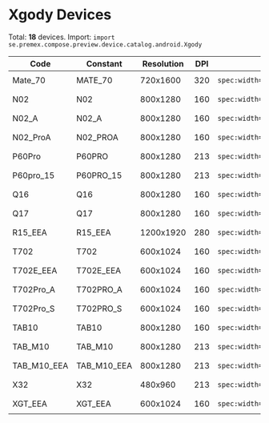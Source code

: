 # Xgody Devices

Total: **18** devices. Import: `import se.premex.compose.preview.device.catalog.android.Xgody`

| Code | Constant | Resolution | DPI | Compose Spec | Preview Usage |
|------|----------|------------|-----|-------------|---------------|
| Mate_70 | MATE_70 | 720x1600 | 320 | `spec:width=720px,height=1600px,dpi=320` | `@Preview(device = Xgody.MATE_70)` |
| N02 | N02 | 800x1280 | 160 | `spec:width=800px,height=1280px,dpi=160` | `@Preview(device = Xgody.N02)` |
| N02_A | N02_A | 800x1280 | 160 | `spec:width=800px,height=1280px,dpi=160` | `@Preview(device = Xgody.N02_A)` |
| N02_ProA | N02_PROA | 800x1280 | 160 | `spec:width=800px,height=1280px,dpi=160` | `@Preview(device = Xgody.N02_PROA)` |
| P60Pro | P60PRO | 800x1280 | 213 | `spec:width=800px,height=1280px,dpi=213` | `@Preview(device = Xgody.P60PRO)` |
| P60pro_15 | P60PRO_15 | 800x1280 | 213 | `spec:width=800px,height=1280px,dpi=213` | `@Preview(device = Xgody.P60PRO_15)` |
| Q16 | Q16 | 800x1280 | 160 | `spec:width=800px,height=1280px,dpi=160` | `@Preview(device = Xgody.Q16)` |
| Q17 | Q17 | 800x1280 | 160 | `spec:width=800px,height=1280px,dpi=160` | `@Preview(device = Xgody.Q17)` |
| R15_EEA | R15_EEA | 1200x1920 | 280 | `spec:width=1200px,height=1920px,dpi=280` | `@Preview(device = Xgody.R15_EEA)` |
| T702 | T702 | 600x1024 | 160 | `spec:width=600px,height=1024px,dpi=160` | `@Preview(device = Xgody.T702)` |
| T702E_EEA | T702E_EEA | 600x1024 | 160 | `spec:width=600px,height=1024px,dpi=160` | `@Preview(device = Xgody.T702E_EEA)` |
| T702Pro_A | T702PRO_A | 600x1024 | 160 | `spec:width=600px,height=1024px,dpi=160` | `@Preview(device = Xgody.T702PRO_A)` |
| T702Pro_S | T702PRO_S | 600x1024 | 160 | `spec:width=600px,height=1024px,dpi=160` | `@Preview(device = Xgody.T702PRO_S)` |
| TAB10 | TAB10 | 800x1280 | 160 | `spec:width=800px,height=1280px,dpi=160` | `@Preview(device = Xgody.TAB10)` |
| TAB_M10 | TAB_M10 | 800x1280 | 213 | `spec:width=800px,height=1280px,dpi=213` | `@Preview(device = Xgody.TAB_M10)` |
| TAB_M10_EEA | TAB_M10_EEA | 800x1280 | 213 | `spec:width=800px,height=1280px,dpi=213` | `@Preview(device = Xgody.TAB_M10_EEA)` |
| X32 | X32 | 480x960 | 213 | `spec:width=480px,height=960px,dpi=213` | `@Preview(device = Xgody.X32)` |
| XGT_EEA | XGT_EEA | 600x1024 | 160 | `spec:width=600px,height=1024px,dpi=160` | `@Preview(device = Xgody.XGT_EEA)` |

<!-- Generated automatically. Do not edit manually. -->
